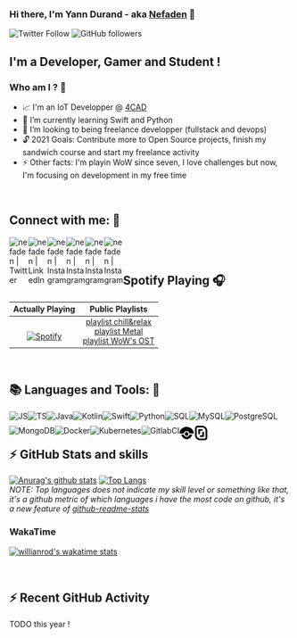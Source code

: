 ### Hi there, I'm Yann Durand - aka [Nefaden][website] 👋

![Twitter Follow](https://img.shields.io/twitter/follow/YannDurand11?color=blue&logo=twitter&style=for-the-badge)
![GitHub followers](https://img.shields.io/github/followers/nefaden?color=blue&logo=github&style=for-the-badge)

## I'm a Developer, Gamer and Student !
### Who am I ? :sparkler:
- :chart_with_upwards_trend: I'm an IoT Developper @ [4CAD][4CAD]
- 🌱  I’m currently learning Swift and Python
- 👯  I’m looking to being freelance developper (fullstack and devops)
- :unlock:  2021 Goals: Contribute more to Open Source projects, finish my sandwich course and start my freelance activity
- :zap: Other facts: I'm playin WoW since seven, I love challenges but now, I'm focusing on development in my free time

<br />

## Connect with me: :stars: 

[<img width="34px" align="left" alt="nefaden | Twitter" width="22px" src="https://img.icons8.com/fluent/48/000000/twitter.png" />][twitter]
[<img width="34px" align="left" alt="nefaden | LinkedIn" width="22px" src="https://img.icons8.com/fluent/48/000000/linkedin.png" />][linkedin]
[<img width="34px" align="left" alt="nefaden | Instagram" width="22px" src="https://img.icons8.com/fluent/48/000000/instagram-new.png" />][instagram]
[<img width="34px" align="left" alt="nefaden | Instagram" width="22px" src="https://img.icons8.com/color/48/000000/youtube.png" />][youtube]
[<img width="34px" align="left" alt="nefaden | Instagram" width="22px" src="https://img.icons8.com/fluent/48/000000/discord-logo.png" />][discord]
[<img width="34px" align="left" alt="nefaden | Instagram" width="22px" src="https://img.icons8.com/color/48/000000/slack-new.png" />][slack]

<br />
<br />

## Spotify Playing 🎧

Actually Playing | Public Playlists
:--------------------------:|:----------------:
&nbsp; <br> [![Spotify](https://novatorem.vercel.app/api/spotify)](https://open.spotify.com/user/nefaden) | [playlist chill&relax][spotify_chill&relax] <br />[playlist Metal][spotify_metal] <br />[playlist WoW's OST][spotify_wowost] <br />

<!--
<table width="100%"> 
  <tr>
  <td width="50%">
      
&nbsp; <br> [![Spotify](https://novatorem.vercel.app/api/spotify)](https://open.spotify.com/user/nefaden)

  </td>
  <td>

  [playlist chill&relax][spotify_chill&relax] <br />
  [playlist Metal][spotify_metal] <br />
  [playlist WoW's OST][spotify_wowost] <br />

  </td>
</table>
-->

[//]: <> (The `&nbsp;` is to have Aphelion take up more space)

<br />

## :books: Languages and Tools: :wrench:

<img align="left" alt="JS" height="26" src="https://img.icons8.com/color/48/000000/javascript.png"/>
<img align="left" alt="TS" height="26" src="https://img.icons8.com/color/48/000000/typescript.png"/>
<img align="left" alt="Java" height="26" src="https://img.icons8.com/color/48/000000/java-coffee-cup-logo.png"/>
<img align="left" alt="Kotlin" height="26" src="https://img.icons8.com/color/48/000000/kotlin.png"/>
<img align="left" alt="Swift" height="26" src="https://img.icons8.com/fluent/48/000000/swift.png"/>
<img align="left" alt="Python" height="26" src="https://img.icons8.com/color/48/000000/python.png"/>
<img align="left" alt="SQL" height="26" src="https://img.icons8.com/nolan/64/sql.png"/>
<img align="left" alt="MySQL" height="26" src="https://img.icons8.com/color/48/000000/mysql.png"/>
<img align="left" alt="PostgreSQL" height="26" src="https://img.icons8.com/color/48/000000/postgreesql.png"/>
<img align="left" alt="MongoDB" height="26" src="https://img.icons8.com/color/48/000000/mongodb.png"/>
<img align="left" alt="Docker" height="26" src="https://img.icons8.com/color/48/000000/docker.png"/>
<img align="left" alt="Kubernetes" height="26" src="https://img.icons8.com/color/48/000000/kubernetes.png"/>
<img align="left" alt="GitlabCI" height="26" src="https://img.icons8.com/color/48/000000/gitlab.png"/>
<img align="left" alt="DroneCI" height="26" src="./assets/tools/drone.svg"/>
<img align="left" alt="Scaleway" height="26" src="./assets/tools/scaleway.svg"/>

<br />
<br />

## :zap: GitHub Stats and skills

[![Anurag's github stats](https://github-readme-stats.vercel.app/api?username=nefaden&count_private=true&show_icons=true&theme=midnight-purple)](https://github.com/anuraghazra/github-readme-stats)
[![Top Langs](https://github-readme-stats.vercel.app/api/top-langs/?username=nefaden&layout=compact&theme=midnight-purple)](https://github.com/anuraghazra/github-readme-stats)
<br />
*NOTE: Top languages does not indicate my skill level or something like that, it's a github metric of which languages i have the most code on github, it's a new feature of [github-readme-stats](https://github.com/anuraghazra/github-readme-stats)*

### WakaTime

[![willianrod's wakatime stats](https://github-readme-stats.vercel.app/api/wakatime?username=nefaden&theme=midnight-purple)](https://github.com/anuraghazra/github-readme-stats)

<br />

## :zap: Recent GitHub Activity
  
<!--START_SECTION:activity-->
TODO this year !
<!--END_SECTION:activity-->

<br />

[4CAD]: https://www.4cadgroup.com/
[twitter]: https://twitter.com/YannDurand11 
[instagram]: https://www.instagram.com/nefa_yann/ 
[linkedin]: https://www.linkedin.com/in/yann-durand-12456212a/ 
[discord]: https://discord.gg/VDC6araa
[slack]: https://
[youtube]: https://www.youtube.com/channel/UCwl2xhVlp7POMznBOgcedww
[website]: https://nefaden.github.io/
[spotify_chill&relax]: https://open.spotify.com/playlist/3SWZ5oFiTyHmf0dc2BDOQp
[spotify_metal]: https://open.spotify.com/playlist/4fPi4z0xDEeuLOroXqGbK6
[spotify_wowost]: https://open.spotify.com/playlist/3smqCGfMEgIVio0mHEC1a3
